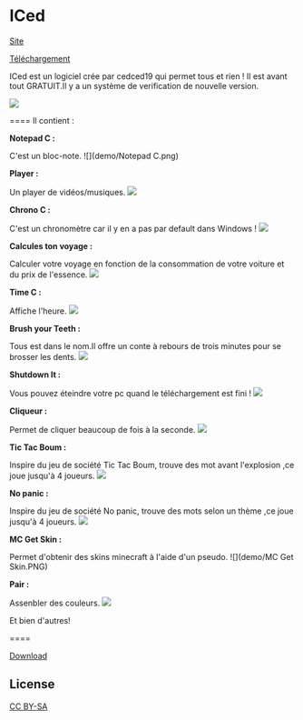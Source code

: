 ICed
====
[Site](http://cedced19.github.io)

[Téléchargement](https://raw.githubusercontent.com/cedced19/iced/master/setup/iced-setup.exe)

ICed est un logiciel crée par cedced19 qui permet tous et rien !
Il est avant tout GRATUIT.Il y a un système de verification de nouvelle version.

![](demo/Acceuille.png)

====
Il contient :

**Notepad C :**

C'est un bloc-note.
![](demo/Notepad C.png)

**Player :**

Un player de vidéos/musiques.
![](demo/Player.png)

**Chrono C :**

C'est un chronomètre car il y en a pas par default dans Windows !
![](demo/Chrono.png)

**Calcules ton voyage :**

Calculer votre voyage en fonction de la consommation de votre voiture et du prix de l'essence.
![](demo/calcule.png)

**Time C :**

Affiche l'heure.
![](demo/Time.png)

**Brush your Teeth :**

Tous est dans le nom.Il offre un conte à rebours de trois minutes pour se brosser les dents.
![](demo/Brushyourteeth.png)

**Shutdown It :**

Vous pouvez éteindre votre pc quand le téléchargement est fini !
![](demo/Shutdownit.png)

**Cliqueur :**

Permet de cliquer beaucoup de fois à la seconde.
![](demo/Clic.png)

**Tic Tac Boum :**

Inspire du jeu de société Tic Tac Boum, trouve des mot avant l'explosion ,ce joue jusqu'à 4 joueurs.
![](demo/Tictacboum.png)

**No panic :**

Inspire du jeu de société No panic, trouve des mots selon un thème ,ce joue jusqu'à 4 joueurs.
![](demo/Nopanic.png)

**MC Get Skin :**

Permet d'obtenir des skins minecraft à l'aide d'un pseudo.
![](demo/MC Get Skin.PNG)

**Pair  :**

Assenbler des couleurs.
![](demo/Pairit.png)

Et bien d'autres!

====

[Download](https://raw.githubusercontent.com/cedced19/iced/master/setup/iced-setup.exe)

## License
[CC BY-SA](http://creativecommons.org/licenses/by-sa/4.0/)
